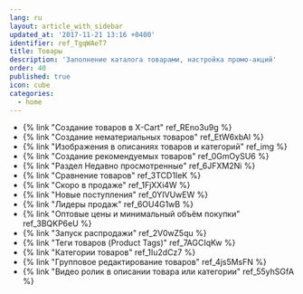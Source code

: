```yaml
---
lang: ru
layout: article_with_sidebar
updated_at: '2017-11-21 13:16 +0400'
identifier: ref_TgqWAeT7
title: Товары
description: 'Заполнение каталога товарами, настройка промо-акций'
order: 40
published: true
icon: cube
categories:
  - home
---
```

*   {% link "Создание товаров в X-Cart" ref_REno3u9g %}
*   {% link "Создание нематериальных товаров" ref_EtW6xbAl %}
*   {% link "Изображения в описаниях товаров и категорий" ref_img %}
*   {% link "Создание рекомендуемых товаров" ref_0GmOySU6 %}
*   {% link "Раздел Недавно просмотренные" ref_6JFXM2Ni %}
*   {% link "Сравнение товаров" ref_3TCD1IeK %}
*   {% link "Скоро в продаже" ref_1FjXXi4W %}
*   {% link "Новые поступления" ref_0YIVUwEW %}
*   {% link "Лидеры продаж" ref_6OU4G1wB %}
*   {% link "Оптовые цены и минимальный объём покупки" ref_3BQKP6eU %}
*   {% link "Запуск распродажи" ref_2V0wZ5qu %}
*   {% link "Теги товаров (Product Tags)" ref_7AGCIqKw %}
*   {% link "Категории товаров" ref_1Iu2dCz7 %}
*   {% link "Групповое редактирование товаров" ref_4js5MsFN %}
*   {% link "Видео ролик в описании товара или категории" ref_55yhSGfA %}
